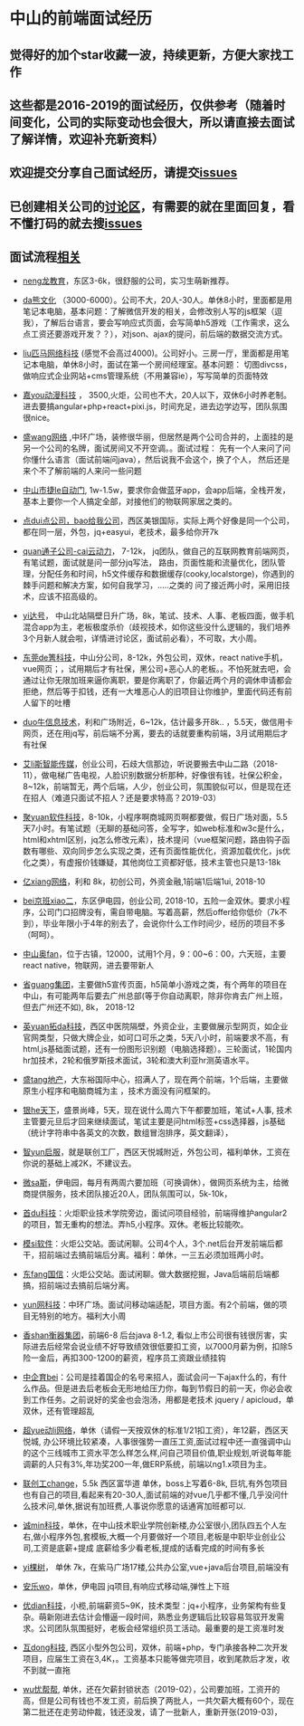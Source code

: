 # 中山的前端面试经历
## 觉得好的加个star收藏一波，持续更新，方便大家找工作
## 这些都是2016-2019的面试经历，仅供参考（随着时间变化，公司的实际变动也会很大，所以请直接去面试了解详情，欢迎补充新资料）
## 欢迎提交分享自己面试经历，请提交[issues](https://github.com/a709691139/zhongshan-frontend-work/issues)
## 已创建相关公司的[讨论区](https://github.com/a709691139/zhongshan-frontend-work/issues)，有需要的就在里面回复，看不懂打码的就去搜[issues](https://github.com/a709691139/zhongshan-frontend-work/issues)
## 面试流程[相关](https://github.com/a709691139/zhongshan-frontend-work/blob/master/question.md)

- [neng龙教育](https://github.com/a709691139/zhongshan-frontend-work/issues/4)，东区3-6k，很舒服的公司，实习生萌新推荐。

- [da熊文化](https://github.com/a709691139/zhongshan-frontend-work/issues/5)  （3000-6000）。公司不大，20人-30人。单休8小时，里面都是用笔记本电脑，基本问题：了解微信开发的相关，会修改别人写的js框架（逗我），了解后台语言，要会写响应式页面，会写简单h5游戏（工作需求，这么点工资还要游戏开发？？），对json、ajax的提问，前后端的数据交流方式。

- [liu匹马网络科技](https://github.com/a709691139/zhongshan-frontend-work/issues/6)  (感觉不会高过4000)。公司好小。三房一厅，里面都是用笔记本电脑，单休8小时，面试在第一个房间经理室。基本问题： 切图divcss，做响应式企业网站+cms管理系统（不用兼容ie），写写简单的页面特效

- [嘉you动漫科技](https://github.com/a709691139/zhongshan-frontend-work/issues/7) ， 3500,火炬，公司也不大，20人以下，双休6小时养老制。进去要搞angular+php+react+pixi.js，时间充足，进去边学边写，团队氛围很nice。

- [盛wang网络](https://github.com/a709691139/zhongshan-frontend-work/issues/8) ,中环广场，装修很华丽，但居然是两个公司合并的，上面挂的是另一个公司的名牌，面试房间又不开空调。。面试过程： 先有一个人来问了问你懂什么语言（面试前端问java），然后说我不会这个，换了个人， 然后还是来个不了解前端的人来问一些问题

- [中山市捷le自动门](https://github.com/a709691139/zhongshan-frontend-work/issues/9), 1w-1.5w，要求你会做蓝牙app，会app后端，全栈开发，基本上要你一个人搞定全部，对接他们的物联网家居之类的。

- [点dui点公司，bao给我公司](https://github.com/a709691139/zhongshan-frontend-work/issues/10)，西区美银国际，实际上两个好像是同一个公司，都在同一层，外包，jq+easyui，老技术，最多给你开7k

- [quan通子公司-cai云动力](https://github.com/a709691139/zhongshan-frontend-work/issues/11)， 7-12k， jq团队，做自己的互联网教育前端网页， 有笔试题，面试就是问一部分jq写法， 路由，页面性能和流量优化，团队管理，分配任务和时间，h5文件缓存和数据缓存(cooky,localstorge)，你遇到的棘手问题和解决方案，如何自我学习，.....之类的 问了接近两小时，采用旧技术，应该不招高级的。

- [yi达号](https://github.com/a709691139/zhongshan-frontend-work/issues/12)， 中山北站隔壁日升广场，8k，笔试、技术、人事、老板四面，做手机混合app为主，老板极度杀价（歧视技术，如你这些没什么逻辑的，我们培养3个月新人就会啦，详情进讨论区，面试前必看），不可取，大小周。

- [东莞de箐科技](https://github.com/a709691139/zhongshan-frontend-work/issues/13)，中山分公司，8-12k，外包公司，双休，react native手机，vue网页；，试用期后才有社保，黑公司+恶心人的老板。。不怕死就去吧，会通过让你无限加班来逼你离职，要是你离职了，你最近两个月的调休申请都会拒绝，然后等于扣钱，还有一大堆恶心人的旧项目让你维护，里面代码还有前人留下的吐槽

- [duo牛信息技术](https://github.com/a709691139/zhongshan-frontend-work/issues/14)，利和广场附近，6~12k，估计最多开8k.. ，5.5天，做信用卡网页，还在用jq写，前后端不分离，要去的话就要重构前端，3月试用期后才有社保

- [艾li斯智能传媒](https://github.com/a709691139/zhongshan-frontend-work/issues/15)，创业公司，石歧大信那边，听说要搬去中山二路（2018-11），做电梯广告电视，人脸识别数据分析那种，好像很有钱，社保公积金，8~12k，前端暂无，两个后端，人少，创业公司，氛围貌似可以，但是现在还在招人（难道只面试不招人？还是要求特高？2019-03）

- [聚yuan软件科技](https://github.com/a709691139/zhongshan-frontend-work/issues/16)，8-10k，小程序啊商城网页啊都要做，假日广场对面，5.5天7小时。有笔试题（无聊的基础问答，全写字，如web标准和w3c是什么，html和xhtml区别，jq怎么修改元素），技术提问（vue框架问题，路由钩子函数有哪些、双向同步怎么实现之类，还有页面性能优化，资源加载优化，js优化之类），有虚报价钱嫌疑，其他岗位工资都好低，技术主管也只是13-18k

- [亿xiang网络](https://github.com/a709691139/zhongshan-frontend-work/issues/17)，利和 8k，初创公司，外资金融,1前端1后端1ui, 2018-10

- [bei京班xiao二](https://github.com/a709691139/zhongshan-frontend-work/issues/18)，东区伊电园，创业公司, 2018-10，五险一金双休。要求小程序，公司门口招牌没有，需自带电脑。写着高薪，然后offer给你低价（7k不到），毕业年限小于4年的别去了，会说你什么工作时间少，经历的项目不多（呵呵）。

- [中山奥fan](https://github.com/a709691139/zhongshan-frontend-work/issues/19)，位于古镇，12000，试用1个月，9：00~6：00，六天班，主要react native，物联网，进去要带新人

- [省guang集团](https://github.com/a709691139/zhongshan-frontend-work/issues/20)，主要做h5宣传页面，h5简单小游戏之类，有个两年的项目在中山，有可能两年后要去广州总部(等于你自动离职，除非你肯去广州上班，但去广州还不如), 8k， 2018-12

- [英yuan拓da科技](https://github.com/a709691139/zhongshan-frontend-work/issues/21)，西区中医院隔壁，外资企业，主要做展示型网页，如企业官网类型，只做大牌企业，如可口可乐之类，5天八小时，前端要求不高，有html,js基础面试题，还有一份图形识别题（电脑选择题）。三轮面试，1轮国内hr加技术，2轮和俄罗斯技术面试，3轮和澳大利亚hr测英语水平。

- [盛tang地产](https://github.com/a709691139/zhongshan-frontend-work/issues/22)，大东裕国际中心，招满人了，现在两个前端，1个后端，主要做原生小程序和电脑商城为主 ，技术方面没有问框架的。

- [银he天下](https://github.com/a709691139/zhongshan-frontend-work/issues/23)，盛景尚峰，5天，现在说什么周六下午都要加班，笔试+人事, 技术主管要元旦后才回来继续面试，笔试主要是问html标签+css选择器，js基础（统计字符串中各英文的次数，数组冒泡排序，英文翻译），

- [智yun启服](https://github.com/a709691139/zhongshan-frontend-work/issues/24)，就是联创工厂，西区天悦城附近，外包公司，福利单休，工资在你说的基础上减2K，不建议去。

- [微sa斯](https://github.com/a709691139/zhongshan-frontend-work/issues/25)，伊电园，每月有两周六要加班（可换调休），做网页系统为主，给微商提供服务，技术团队接近20人，团队氛围可以，5k-10k，

- [首du科技](https://github.com/a709691139/zhongshan-frontend-work/issues/26)：火炬职业技术学院旁边，面试问项目经验，前端得维护angular2的项目，暂无重构的想法。弄h5,小程序。双休。老板比较能吹。

- [模si软件](https://github.com/a709691139/zhongshan-frontend-work/issues/27)：火炬公交站。面试闲聊。公司4个人，3个.net后台开发前端后都干，招前端过去搞前端后分离。福利：单休，一三五必须加班两小时。

- [东fang国信](https://github.com/a709691139/zhongshan-frontend-work/issues/28)：火炬公交站。面试闲聊。做大数据挖掘，Java后端前后端都搞，招前端过去搞前后端分离。

- [yun网科技](https://github.com/a709691139/zhongshan-frontend-work/issues/29)：中环广场。面试问移动端适配，项目方面。有2个前端，做的项目无特别的地方。福利大小周

- [香shan衡器集团](https://github.com/a709691139/zhongshan-frontend-work/issues/30)，前端6-8  后台java 8-1.2, 看似上市公司很有钱很厉害，实际进去后经常会说业绩不好导致绩效很低要扣工资，以7000月薪为例，扣除5险一金后，再扣300-1200的薪资，程序员工资跟业绩挂钩

- [中企育bei](https://github.com/a709691139/zhongshan-frontend-work/issues/31)：公司是挂着国企的名号来招人，面试会问一下ajax什么的，有什么作品。但是进去后老板会无形地给压力你，每到节假日的前一天，你必会收到工作任务。之前说好的奖金也会泡汤，用都是老技术 jquery / apicloud，单双休，还有管理超乱

- [超yue动li网络](https://github.com/a709691139/zhongshan-frontend-work/issues/32)，单休（请假一天按双休的标准1/21扣工资），年12薪，西区天悦城, 办公环境比较紧凑，人事很强势一直压工资,面试过程中还一直强调中山的这个三线城市工资水平怎么样怎么样,问自己项目价值,职业规划,听说每年能调薪的人只有3%,年功奖200一年,做ERP系统，前端以ng1.x项目为主。

- [联创工change](https://github.com/a709691139/zhongshan-frontend-work/issues/33)，5.5k 西区富华道 单休，boss上写着6-8k, 巨坑,有外包项目也有自己的项目,看起来有20-30人,面试前端的对vue几乎都不懂,几乎没问什么技术问,单休,据说有加班费,人事说你愿意的话通宵加班都可以.

- [诚min科技](https://github.com/a709691139/zhongshan-frontend-work/issues/34)，单休，在中山技术职业学院创新楼,办公室很小,团队四五个人左右,做小程序外包,套模板,大概一个月要做好一个项目,老板是中职毕业创业公司,工资是底薪+提成 底薪给多少看老板,提成的话看完成的时间有多长

- [yi棵树](https://github.com/a709691139/zhongshan-frontend-work/issues/35)， 单休 7k，在紫马广场17楼,公共办公室,vue+java后台项目,前端没有

- [安乐wo](https://github.com/a709691139/zhongshan-frontend-work/issues/36)，单休，伊电园 jq项目,有响应式移动端,弹性上下班

- [优dian科技](https://github.com/a709691139/zhongshan-frontend-work/issues/37)，小榄,前端薪资5~9K，技术类型：jq+小程序，业务架构有些复杂。萌新刚进去估计会懵逼一段时间，熟悉业务逻辑后比较容易驾驭开发需求。公司团队氛围挺好，老板会经常组织员工活动。最重要的是工资准时发

- [互dong科技](https://github.com/a709691139/zhongshan-frontend-work/issues/38), 西区小型外包公司，双休，前端+php，专门承接各种二次开发项目，应届生工资在3,4K，。工资基本只能等做完项目，收到尾款后才发，收不到就一直拖

- [wu忧帮帮](https://github.com/a709691139/zhongshan-frontend-work/issues/39), 单休，还在欠薪封锁状态（2019-02），公司要加班，工资开的高，但是公司有钱也不发工资，前后换了两批人，一共欠薪大概有60个，现在第二批还在走劳动仲裁，钱还没发，请了一批新人，重新开张(2019-03)，

